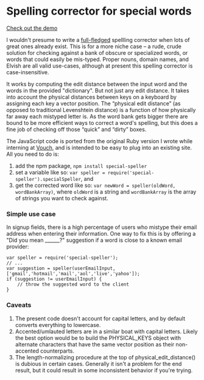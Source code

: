 # Spelling corrector for special words

[Check out the demo](http://petestreet.github.io/physical-keys-autocorrector/)

I wouldn't presume to write a [full-fledged](http://norvig.com/spell-correct.html) spellling corrector when lots of great ones already exist.  This is for a more niche case &ndash; a rude, crude solution for checking against a bank of obscure or specialized words, or words that could easily be mis-typed.  Proper nouns, domain names, and Elvish are all valid use-cases, although at present this spelling corrector is case-insensitive.

It works by computing the edit distance between the input word and the words in the provided "dictionary".  But not just any edit distance. It takes into account the physical distances between keys on a keyboard by assigning each key a vector position.  The “physical edit distance” (as opposed to traditional Levenshtein distance) is a function of how physically far away each mistyped letter is.  As the word bank gets bigger there are bound to be more efficient ways to correct a word's spelling, but this does a fine job of checking off those “quick” and “dirty” boxes.

The JavaScript code is ported from the original Ruby version I wrote while interning at [Vouch](http://vouch.com), and is intended to be easy to plug into an existing site.  All you need to do is:

1. add the npm package, `npm install special-speller`
2. set a variable like so: `var speller = require('special-speller').specialSpeller`, and
3. get the corrected word like so: `var newWord = speller(oldWord, wordBankArray)`, where `oldWord` is a string and `wordBankArray` is the array of strings you want to check against. 
         
### Simple use case

In signup fields, there is a high percentage of users who mistype their email address when entering their information.  One way to fix this is by offering a "Did you mean ______?" suggestion if a word is close to a known email provider:

```
var speller = require('special-speller');
// ...
var suggestion = speller(userEmailInput, ['gmail','hotmail','mail','aol','live','yahoo']);
if (suggestion != userEmailInput) {
    // throw the suggested word to the client
}
```
         
### Caveats

1. The present code doesn't account for capital letters, and by default converts everything to lowercase.
2. Accented/umlauted letters are in a similar boat with capital letters.  Likely the best option would be to build the PHYSICAL_KEYS object with alternate characters that have the same vector position as their non-accented counterparts.
3. The length-normalizing procedure at the top of physical_edit_distance() is dubious in certain cases.  Generally it isn't a problem for the end result, but it could result in some inconsistent behavior if you're trying.


